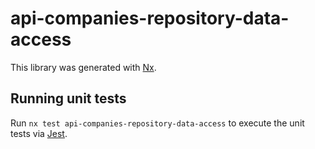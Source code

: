 # api-companies-repository-data-access

This library was generated with [Nx](https://nx.dev).

## Running unit tests

Run `nx test api-companies-repository-data-access` to execute the unit tests via [Jest](https://jestjs.io).
